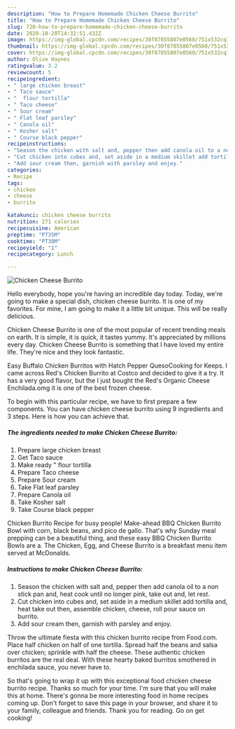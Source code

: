 ```yaml
---
description: "How to Prepare Homemade Chicken Cheese Burrito"
title: "How to Prepare Homemade Chicken Cheese Burrito"
slug: 720-how-to-prepare-homemade-chicken-cheese-burrito
date: 2020-10-20T14:32:51.432Z
image: https://img-global.cpcdn.com/recipes/30f87855807e0560/751x532cq70/chicken-cheese-burrito-recipe-main-photo.jpg
thumbnail: https://img-global.cpcdn.com/recipes/30f87855807e0560/751x532cq70/chicken-cheese-burrito-recipe-main-photo.jpg
cover: https://img-global.cpcdn.com/recipes/30f87855807e0560/751x532cq70/chicken-cheese-burrito-recipe-main-photo.jpg
author: Olive Haynes
ratingvalue: 3.2
reviewcount: 5
recipeingredient:
- " large chicken breast"
- " Taco sauce"
- "  flour tortilla"
- " Taco cheese"
- " Sour cream"
- " Flat leaf parsley"
- " Canola oil"
- " Kosher salt"
- " Course black pepper"
recipeinstructions:
- "Season the chicken with salt and, pepper then add canola oil to a non stick pan and, heat cook until no longer pink, take out and, let rest."
- "Cut chicken into cubes and, set aside in a medium skillet add tortilla and, heat take out then, assemble chicken, cheese, roll pour sauce on burrito."
- "Add sour cream then, garnish with parsley and enjoy."
categories:
- Recipe
tags:
- chicken
- cheese
- burrito

katakunci: chicken cheese burrito 
nutrition: 271 calories
recipecuisine: American
preptime: "PT35M"
cooktime: "PT38M"
recipeyield: "1"
recipecategory: Lunch

---
```



![Chicken Cheese Burrito](https://img-global.cpcdn.com/recipes/30f87855807e0560/751x532cq70/chicken-cheese-burrito-recipe-main-photo.jpg)

Hello everybody, hope you're having an incredible day today. Today, we're going to make a special dish, chicken cheese burrito. It is one of my favorites. For mine, I am going to make it a little bit unique. This will be really delicious.

Chicken Cheese Burrito is one of the most popular of recent trending meals on earth. It is simple, it is quick, it tastes yummy. It's appreciated by millions every day. Chicken Cheese Burrito is something that I have loved my entire life. They're nice and they look fantastic.

Easy Buffalo Chicken Burritos with Hatch Pepper QuesoCooking for Keeps. I came across Red&#39;s Chicken Burrito at Costco and decided to give it a try. It has a very good flavor, but the I just bought the Red&#39;s Organic Cheese Enchilada.omg it is one of the best frozen cheese.


To begin with this particular recipe, we have to first prepare a few components. You can have chicken cheese burrito using 9 ingredients and 3 steps. Here is how you can achieve that.

<!--inarticleads1-->

##### The ingredients needed to make Chicken Cheese Burrito:

1. Prepare  large chicken breast
1. Get  Taco sauce
1. Make ready  &#34; flour tortilla
1. Prepare  Taco cheese
1. Prepare  Sour cream
1. Take  Flat leaf parsley
1. Prepare  Canola oil
1. Take  Kosher salt
1. Take  Course black pepper


Chicken Burrito Recipe for busy people! Make-ahead BBQ Chicken Burrito Bowl with corn, black beans, and pico de gallo. That&#39;s why Sunday meal prepping can be a beautiful thing, and these easy BBQ Chicken Burrito Bowls are a. The Chicken, Egg, and Cheese Burrito is a breakfast menu item served at McDonalds. 

<!--inarticleads2-->

##### Instructions to make Chicken Cheese Burrito:

1. Season the chicken with salt and, pepper then add canola oil to a non stick pan and, heat cook until no longer pink, take out and, let rest.
1. Cut chicken into cubes and, set aside in a medium skillet add tortilla and, heat take out then, assemble chicken, cheese, roll pour sauce on burrito.
1. Add sour cream then, garnish with parsley and enjoy.


Throw the ultimate fiesta with this chicken burrito recipe from Food.com. Place half chicken on half of one tortilla. Spread half the beans and salsa over chicken; sprinkle with half the cheese. These authentic chicken burritos are the real deal. With these hearty baked burritos smothered in enchilada sauce, you never have to. 

So that's going to wrap it up with this exceptional food chicken cheese burrito recipe. Thanks so much for your time. I'm sure that you will make this at home. There's gonna be more interesting food in home recipes coming up. Don't forget to save this page in your browser, and share it to your family, colleague and friends. Thank you for reading. Go on get cooking!
